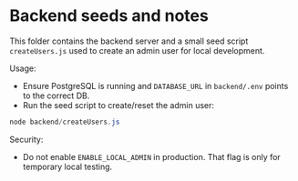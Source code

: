 # Backend seeds and notes

This folder contains the backend server and a small seed script `createUsers.js` used to create an admin user for local development.

Usage:

- Ensure PostgreSQL is running and `DATABASE_URL` in `backend/.env` points to the correct DB.
- Run the seed script to create/reset the admin user:

```powershell
node backend/createUsers.js
```

Security:
- Do not enable `ENABLE_LOCAL_ADMIN` in production. That flag is only for temporary local testing.
